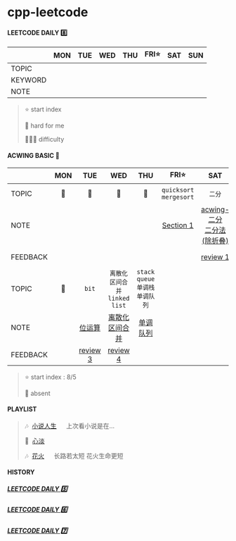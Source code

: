 # cpp-leetcode

#### LEETCODE DAILY 8️⃣

|       |MON|TUE|WED|THU|FRI⭐|SAT|SUN|
|  ---  |:-:|:-:|:-:|:-:|:-:|:-:|:-:|
|TOPIC  |
|KEYWORD|
|NOTE   |

> ⭐ start index   
> 
> 📌 hard for me        
> 
> 💚🧡💔 difficulty


#### ACWING BASIC 🦄
|        |MON|TUE|WED|THU|FRI⭐|SAT|SUN|
|  ---   |:-:|:-:|:-:|:-:|:-:|:-:|:-:|
|TOPIC   |📅|📅|📅|📅|`quicksort` `mergesort`|`二分`|`前缀和` `差分`|
|NOTE    |   |   |   |   |[Section 1](/acwing/Section%201/)|[acwing-二分](/markdown/acwing%20-%20%E4%BA%8C%E5%88%86%E6%B3%95.md)<br/>[二分法(除折叠)](/markdown/%E4%B8%93%E9%A2%98%20-%20%E4%BA%8C%E5%88%86%E6%B3%95.md)|[前缀和&差分](/markdown/%E4%B8%93%E9%A2%98%20-%20%E5%89%8D%E7%BC%80%E5%92%8C.md)|
|FEEDBACK|   |   |   |   |   |[review 1](/acwing/Section%201/review%201.md)|[review 2](/acwing/Section%201/review%202.md)|
|TOPIC   |📅|`bit`|`离散化`<br/>`区间合并`<br/>`linked list`|`stack`<br/>`queue`<br/>`单调栈`<br/>`单调队列`|
|NOTE    |   |[位运算](/markdown/%E4%B8%93%E9%A2%98%20-%20%E4%BD%8D%E8%BF%90%E7%AE%97.md)|[离散化](/acwing/Section%201/acwing%20-%20%E7%A6%BB%E6%95%A3%E5%8C%96.md)<br/>[区间合并](/acwing/Section%201/acwing%20-%20%E5%8C%BA%E9%97%B4%E5%90%88%E5%B9%B6.md)|[单调队列](/acwing/Section%202/acwing%20-%20单调队列.md)|
|FEEDBACK|   |[review 3](/acwing/Section%201/review%203.md)|[review 4](/acwing/Section%201/review%204.md)|   |

> ⭐ start index : 8/5
> 
> 📅 absent


#### PLAYLIST
> 🎶&nbsp; [小说人生](https://c.y.qq.com/base/fcgi-bin/u?__=X9sernA)  &emsp; 上次看小说是在...
> 
> 🎵&nbsp; [心淡](https://c.y.qq.com/base/fcgi-bin/u?__=2eFo4X)  &emsp; 
>
> 🎶&nbsp; [花火](https://c.y.qq.com/base/fcgi-bin/u?__=LHcDkOa)  &emsp; 长路若太短 花火生命更短

#### HISTORY

##### [LEETCODE DAILY 5️⃣](/record/2022/2022-05.md)

##### [LEETCODE DAILY 6️⃣](/record/2022/2022-06.md)

##### [LEETCODE DAILY 7️⃣](/record/2022/2022-07.md)